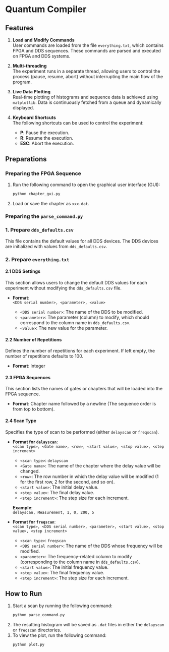# Quantum Compiler

## Features

1. **Load and Modify Commands**  
   User commands are loaded from the file `everything.txt`, which contains FPGA and DDS sequences. These commands are parsed and executed on FPGA and DDS systems.

2. **Multi-threading**  
   The experiment runs in a separate thread, allowing users to control the process (pause, resume, abort) without interrupting the main flow of the program.

3. **Live Data Plotting**  
   Real-time plotting of histograms and sequence data is achieved using `matplotlib`. Data is continuously fetched from a queue and dynamically displayed.

4. **Keyboard Shortcuts**  
   The following shortcuts can be used to control the experiment:
   - **P**: Pause the execution.
   - **R**: Resume the execution.
   - **ESC**: Abort the execution.


## Preparations

### Preparing the FPGA Sequence

1. Run the following command to open the graphical user interface (GUI):
   ```bash
   python chapter_gui.py
   ```
2. Load or save the chapter as `xxx.dat`.

### Preparing the `parse_command.py`

### 1. Prepare `dds_defaults.csv`
This file contains the default values for all DDS devices. The DDS devices are initialized with values from `dds_defaults.csv`.

### 2. Prepare `everything.txt`

#### 2.1 DDS Settings  
This section allows users to change the default DDS values for each experiment without modifying the `dds_defaults.csv` file.

- **Format**:  
  `<DDS serial number>, <parameter>, <value>`

  - `<DDS serial number>`: The name of the DDS to be modified.
  - `<parameter>`: The parameter (column) to modify, which should correspond to the column name in `dds_defaults.csv`.
  - `<value>`: The new value for the parameter.

#### 2.2 Number of Repetitions  
Defines the number of repetitions for each experiment. If left empty, the number of repetitions defaults to 100.

- **Format**: Integer

#### 2.3 FPGA Sequences  
This section lists the names of gates or chapters that will be loaded into the FPGA sequence.

- **Format**: Chapter name followed by a newline (The sequence order is from top to bottom).

#### 2.4 Scan Type  
Specifies the type of scan to be performed (either `delayscan` or `freqscan`).

- **Format for `delayscan`**:  
  `<scan type>, <Gate name>, <row>, <start value>, <stop value>, <step increment>`
  
  - `<scan type>`: `delayscan`
  - `<Gate name>`: The name of the chapter where the delay value will be changed.
  - `<row>`: The row number in which the delay value will be modified (1 for the first row, 2 for the second, and so on).
  - `<start value>`: The initial delay value.
  - `<stop value>`: The final delay value.
  - `<step increment>`: The step size for each increment.

  **Example**:  
  `delayscan, Measurement, 1, 0, 200, 5`

- **Format for `freqscan`**:  
  `<scan type>, <DDS serial number>, <parameter>, <start value>, <stop value>, <step increment>`

  - `<scan type>`: `freqscan`
  - `<DDS serial number>`: The name of the DDS whose frequency will be modified.
  - `<parameter>`: The frequency-related column to modify (corresponding to the column name in `dds_defaults.csv`).
  - `<start value>`: The initial frequency value.
  - `<stop value>`: The final frequency value.
  - `<step increment>`: The step size for each increment.

## How to Run

1. Start a scan by running the following command:
   ```bash
   python parse_command.py
   ```
2. The resulting histogram will be saved as `.dat` files in either the `delayscan` or `freqscan` directories.
3. To view the plot, run the following command:
   ```bash
   python plot.py
   ```
